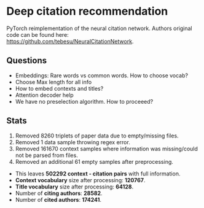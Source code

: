 # Deep citation recommendation
PyTorch reimplementation of the neural citation network.
Authors original code can be found here:  
https://github.com/tebesu/NeuralCitationNetwork.
 
## Questions
* Embeddings: Rare words vs common words. How to choose vocab?
* Choose Max length for all info  
* How to embed contexts and titles?  
* Attention decoder help  
* We have no preselection algorithm. How to proceeed?    


## Stats  

1. Removed 8260 triplets of paper data due to empty/missing files.  
2. Removed 1 data sample throwing regex error.  
3. Removed 161670 context samples where information was missing/could not be parsed from files. 
4. Removed an additional 61 empty samples after preprocessing.  
* This leaves __502292 context - citation pairs__ with full information.
* __Context vocabulary__ size after processing: __120767__.  
* __Title vocabulary__ size after processing: __64128__.  
* Number of __citing authors__: __28582__.  
* Number of __cited authors__: __174241__. 